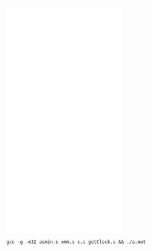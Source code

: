 ![](Notatki/Semestr%204/Organizacja%20i%20architektura%20komputerów/Labolatoria/Labolatorium%207/asmin.s)![](Notatki/Semestr%204/Organizacja%20i%20architektura%20komputerów/Labolatoria/Labolatorium%207/c.c)![](Notatki/Semestr%204/Organizacja%20i%20architektura%20komputerów/Labolatoria/Labolatorium%207/getClock.s)![](Notatki/Semestr%204/Organizacja%20i%20architektura%20komputerów/Labolatoria/Labolatorium%207/xmm.s)

```run-bash
gcc -g -m32 asmin.s xmm.s c.c getClock.s && ./a.out
```